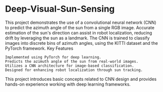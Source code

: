 # Deep-Visual-Sun-Sensing
This project demonstrates the use of a convolutional neural network (CNN) to predict the azimuth angle of the sun from a single RGB image. Accurate estimation of the sun's direction can assist in robot localization, reducing drift by leveraging the sun as a landmark. The CNN is trained to classify images into discrete bins of azimuth angles, using the KITTI dataset and the PyTorch framework.
Key Features

    Implemented using PyTorch for deep learning.
    Predicts the azimuth angle of the sun from real-world images.
    Utilizes a CNN architecture for image-based classification.
    Designed for enhancing robot localization through sun tracking.

This project introduces basic concepts related to CNN design and provides hands-on experience working with deep learning frameworks.
